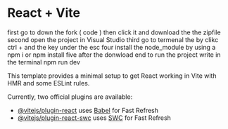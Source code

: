 # React + Vite

first go to down the fork ( code ) then click it and download the the zipfile
second open the project in Visual Studio
third go to termenal the by clikc ctrl + and the key under the esc
four install the node_module by using a npm i or npm install 
five after the donwload end to run the project write in the terminal npm run dev

This template provides a minimal setup to get React working in Vite with HMR and some ESLint rules.

Currently, two official plugins are available:

- [@vitejs/plugin-react](https://github.com/vitejs/vite-plugin-react/blob/main/packages/plugin-react/README.md) uses [Babel](https://babeljs.io/) for Fast Refresh
- [@vitejs/plugin-react-swc](https://github.com/vitejs/vite-plugin-react-swc) uses [SWC](https://swc.rs/) for Fast Refresh
